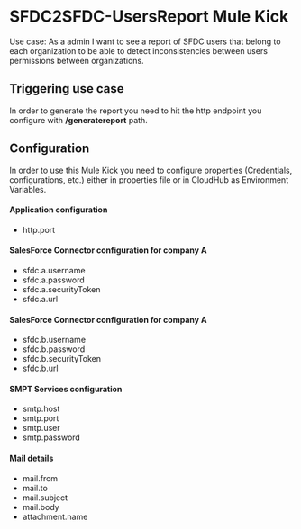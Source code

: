# SFDC2SFDC-UsersReport Mule Kick

Use case: As a admin I want to see a report of SFDC users that belong to each organization to be able to detect inconsistencies between users permissions between organizations.

## Triggering use case

In order to generate the report you need to hit the http endpoint you configure with **/generatereport** path.

## Configuration

In order to use this Mule Kick you need to configure properties (Credentials, configurations, etc.) either in properties file or in CloudHub as Environment Variables.

#### Application configuration
* http.port

#### SalesForce Connector configuration for company A
* sfdc.a.username
* sfdc.a.password
* sfdc.a.securityToken
* sfdc.a.url

#### SalesForce Connector configuration for company A
* sfdc.b.username
* sfdc.b.password
* sfdc.b.securityToken
* sfdc.b.url

#### SMPT Services configuration
* smtp.host
* smtp.port
* smtp.user
* smtp.password

#### Mail details
* mail.from
* mail.to
* mail.subject
* mail.body
* attachment.name

